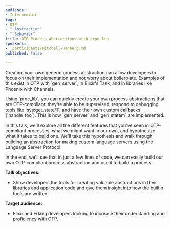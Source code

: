 ```yaml
---
audience:
- Intermediate
tags:
- OTP
- " Abstraction"
- " Behavior"
title: OTP Process Abstractions with proc_lib
speakers:
- _participants/Mitchell-Hanberg.md
published: false

---
```

Creating your own generic process abstraction can allow developers to focus on their implementation and not worry about boilerplate. Examples of this exist in OTP with \`gen_server\`, in Elixir's Task, and in libraries like Phoenix with Channels.

Using \`proc_lib\`, you can quickly create your own process abstractions that are OTP-compliant: they're able to be supervised, respond to debugging tools like \`sys:get_state/1\`, and have their own custom callbacks (\`handle_foo\`). This is how \`gen_server\` and \`gen_statem\` are implemented.

In this talk, we'll explore all the different features that you've seen in OTP-compliant processes, what we might want in our own, and hypothesize what it takes to build one. We'll take this hypothesis and walk through building an abstraction for making custom language servers using the Language Server Protocol.

In the end, we'll see that in just a few lines of code, we can easily build our own OTP-compliant process abstraction and use it to build a process.

**Talk objectives:**

* Show developers the tools for creating valuable abstractions in their libraries and application code and give them insight into how the builtin tools are written.

**Target audience:**

* Elixir and Erlang developers looking to increase their understanding and proficiency with OTP.
